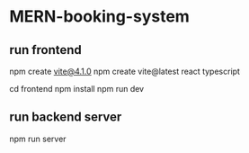 # MERN-booking-system

## run frontend
npm create vite@4.1.0
npm create vite@latest
react
typescript

cd frontend
npm install
npm run dev

## run backend server
npm run server